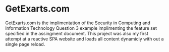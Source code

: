 # GetExarts.com
GetExarts.com is the implimentation of the Security in Computing and Information Technology Question 3 example implimenting the feature set specified in the assingment document. This project was also my first attempt at a reactive SPA website and loads all content dynamicly with out a single page reload.
